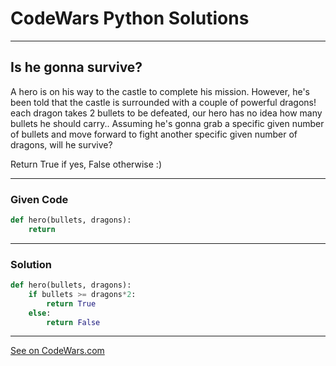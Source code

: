 # CodeWars Python Solutions

---

## Is he gonna survive?


A hero is on his way to the castle to complete his mission. However, he's been told that the castle is surrounded with a couple of powerful dragons! each dragon takes 2 bullets to be defeated, our hero has no idea how many bullets he should carry.. Assuming he's gonna grab a specific given number of bullets and move forward to fight another specific given number of dragons, will he survive?

Return True if yes, False otherwise :)




---

### Given Code


```python
def hero(bullets, dragons):
    return
```

---

### Solution


```python
def hero(bullets, dragons):
    if bullets >= dragons*2:
        return True
    else:
        return False
```

---


[See on CodeWars.com](https://www.codewars.com/kata/59ca8246d751df55cc00014c/train/python)
